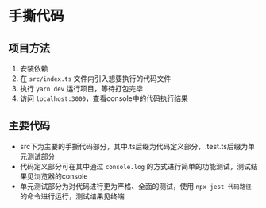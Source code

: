 # 手撕代码

## 项目方法
1. 安装依赖
2. 在 ` src/index.ts ` 文件内引入想要执行的代码文件 
3. 执行 ` yarn dev ` 运行项目，等待打包完毕
4. 访问 ` localhost:3000 `，查看console中的代码执行结果

## 主要代码
* src下为主要的手撕代码部分，其中.ts后缀为代码定义部分，.test.ts后缀为单元测试部分
* 代码定义部分可在其中通过 ` console.log ` 的方式进行简单的功能测试，测试结果见浏览器的console
* 单元测试部分为对代码进行更为严格、全面的测试，使用 ` npx jest 代码路径 ` 的命令进行运行，测试结果见终端